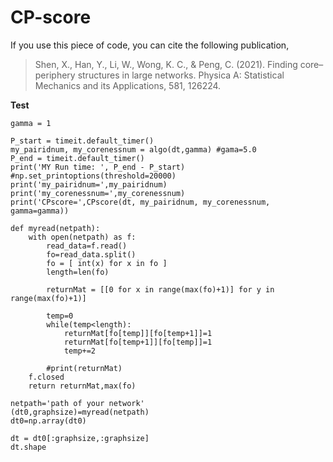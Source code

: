 # CP-score
If you use this piece of code, you can cite the following publication,
>Shen, X., Han, Y., Li, W., Wong, K. C., & Peng, C. (2021). Finding core–periphery structures in large networks. Physica A: Statistical Mechanics and its Applications, 581, 126224.

**Test**
```
gamma = 1

P_start = timeit.default_timer()
my_pairidnum, my_corenessnum = algo(dt,gamma) #gama=5.0
P_end = timeit.default_timer()
print('MY Run time: ', P_end - P_start)
#np.set_printoptions(threshold=20000)
print('my_pairidnum=',my_pairidnum)
print('my_corenessnum=',my_corenessnum)
print('CPscore=',CPscore(dt, my_pairidnum, my_corenessnum, gamma=gamma))
```
```
def myread(netpath):
    with open(netpath) as f:
        read_data=f.read()
        fo=read_data.split()
        fo = [ int(x) for x in fo ]
        length=len(fo) 
       
        returnMat = [[0 for x in range(max(fo)+1)] for y in range(max(fo)+1)] 
        
        temp=0
        while(temp<length):
            returnMat[fo[temp]][fo[temp+1]]=1
            returnMat[fo[temp+1]][fo[temp]]=1 
            temp+=2     
            
        #print(returnMat)
    f.closed
    return returnMat,max(fo)  

netpath='path of your network'
(dt0,graphsize)=myread(netpath)
dt0=np.array(dt0)

dt = dt0[:graphsize,:graphsize]
dt.shape
```

